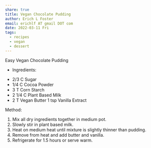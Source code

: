 ```yaml
---
share: true
title: Vegan Chocolate Pudding
author: Erich L Foster
email: erichlf AT gmail DOT com
date: 2022-03-11 Fri
tags:
  - recipes
  - vegan
  - dessert
---
```

Easy Vegan Chocolate Pudding
* Ingredients:
- 2/3 C Sugar
- 1/4 C Cocoa Powder
- 3 T Corn Starch
- 2 1/4 C Plant Based Milk
- 2 T Vegan Butter
1 tsp Vanilla Extract

Method:
1. Mix all dry ingredients together in medium pot.
2. Slowly stir in plant based milk.
3. Heat on medium heat until mixture is slightly thinner than pudding.
4. Remove from heat and add butter and vanilla.
5. Refrigerate for 1.5 hours or serve warm.

